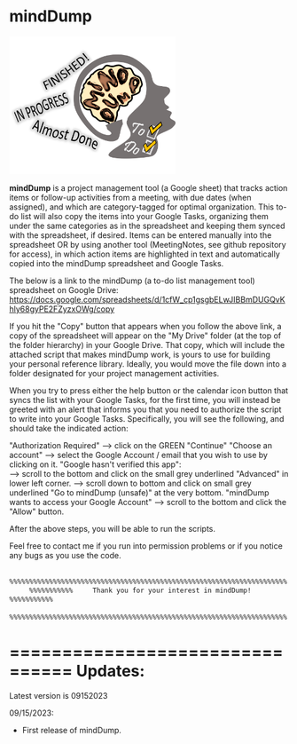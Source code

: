# mindDump
<p style="position: relative; overflow:auto">
  <img src="https://github.com/pmarcum/mindDump/blob/main/mindDump_banner_logo.png"
       width=300
       style="display:inline-block;padding-right:10px"
       alt="mindDump-banner-logo">
</p>

<b>mindDump</b> is a project management tool (a Google sheet) that tracks action items or follow-up activities from a meeting, with due dates (when assigned), and which are category-tagged for optimal organization.  This to-do list will also copy the items into your Google Tasks, organizing them under the same categories as in the spreadsheet and keeping them synced with the spreadsheet, if desired.  Items can be entered manually into the spreadsheet OR by using another tool (MeetingNotes, see github repository for access), in which action items are highlighted in text and automatically copied into the mindDump spreadsheet and Google Tasks. 

The below is a link to the mindDump (a to-do list management tool) spreadsheet on Google Drive: 
https://docs.google.com/spreadsheets/d/1cfW_cp1gsgbELwJIBBmDUGQvKhly68gyPE2FZyzxOWg/copy

If you hit the "Copy" button that appears when you follow the above link, a copy of the spreadsheet will appear on the "My Drive" folder (at the top of the folder hierarchy) in your Google Drive. That copy, which will include the attached script that makes mindDump work, is yours to use for building your personal reference library. Ideally, you would move the file down into a folder designated for your project management activities. 

When you try to press either the help button or the calendar icon button that syncs the list with your Google Tasks, for the first time, you will instead be greeted with an alert that informs you that you need to authorize the script to write into your Google Tasks. Specifically, you will see the following, and should take the indicated action: 

"Authorization Required" --> click on the GREEN "Continue" 
"Choose an account" --> select the Google Account / email that you wish to use by clicking on it.
"Google hasn't verified this app":  
    --> scroll to the bottom and click on the small grey underlined "Advanced" in lower left corner.
    --> scroll down to bottom and click on small grey underlined "Go to mindDump (unsafe)" at the very bottom.
"mindDump wants to access your Google Account" --> scroll to the bottom and click the "Allow" button.

After the above steps, you will be able to run the scripts.

Feel free to contact me if you run into permission problems or if you notice any bugs as you use the code. 

         %%%%%%%%%%%%%%%%%%%%%%%%%%%%%%%%%%%%%%%%%%%%%%%%%%%%%%%%%%%%%%%%%%%%%%
         %%%%%%%%%%%     Thank you for your interest in mindDump!   %%%%%%%%%%%
         %%%%%%%%%%%%%%%%%%%%%%%%%%%%%%%%%%%%%%%%%%%%%%%%%%%%%%%%%%%%%%%%%%%%%%

         
================================
         Updates: 
================================
Latest version is 09152023

09/15/2023: 
- First release of mindDump. 

